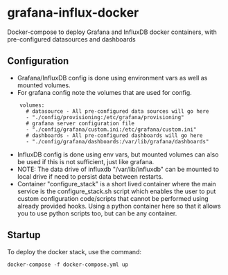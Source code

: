 # grafana-influx-docker

Docker-compose to deploy Grafana and InfluxDB docker containers, with pre-configured datasources and dashboards

## Configuration
- Grafana/InfluxDB config is done using environment vars as well as mounted volumes.
- For grafana config note the volumes that are used for config.
```
    volumes:
      # datasource - All pre-configured data sources will go here
      - "./config/provisioning:/etc/grafana/provisioning"
      # grafana server configuration file
      - "./config/grafana/custom.ini:/etc/grafana/custom.ini"
      # dashboards - All pre-configured dashboards will go here
      - "./config/grafana/dashboards:/var/lib/grafana/dashboards"
```
- InfluxDB config is done using env vars, but mounted volumes can also be used if this is not sufficient, just like
grafana.
- NOTE: The data drive of influxdb "/var/lib/influxdb" can be mounted to local drive if need to persist data between
restarts.
- Container "configure_stack" is a short lived container where the main service is the configure_stack.sh script which
enables the user to put custom configuration code/scripts that cannot be performed using already provided hooks. Using
a python container here so that it allows you to use python scripts too, but can be any container.

## Startup
To deploy the docker stack, use the command:
```
docker-compose -f docker-compose.yml up
```